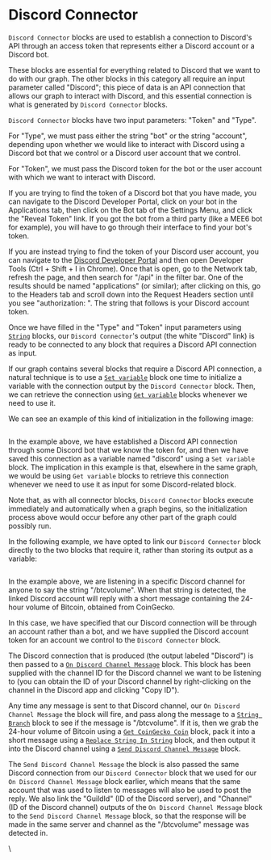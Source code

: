 # Discord Connector

`Discord Connector` blocks are used to establish a connection to Discord's API through an access token that represents either a Discord account or a Discord bot.

These blocks are essential for everything related to Discord that we want to do with our graph. The other blocks in this category all require an input parameter called "Discord"; this piece of data is an API connection that allows our graph to interact with Discord, and this essential connection is what is generated by `Discord Connector` blocks.

`Discord Connector` blocks have two input parameters: "Token" and "Type".

For "Type", we must pass either the string "bot" or the string "account", depending upon whether we would like to interact with Discord using a Discord bot that we control or a Discord user account that we control.

For "Token", we must pass the Discord token for the bot or the user account with which we want to interact with Discord.

If you are trying to find the token of a Discord bot that you have made, you can navigate to the Discord Developer Portal, click on your bot in the Applications tab, then click on the Bot tab of the Settings Menu, and click the "Reveal Token" link. If you got the bot from a third party (like a MEE6 bot for example), you will have to go through their interface to find your bot's token.

If you are instead trying to find the token of your Discord user account, you can navigate to the [Discord Developer Portal](https://discord.com/developers/applications) and then open Developer Tools (Ctrl + Shift + I in Chrome). Once that is open, go to the Network tab, refresh the page, and then search for "/api" in the filter bar. One of the results should be named "applications" (or similar); after clicking on this, go to the Headers tab and scroll down into the Request Headers section until you see "authorization: ". The string that follows is your Discord account token.

Once we have filled in the "Type" and "Token" input parameters using [`String`](../../blocks/base-variable/string.md) blocks, our `Discord Connector`'s output (the white "Discord" link) is ready to be connected to any block that requires a Discord API connection as input.

If our graph contains several blocks that require a Discord API connection, a natural technique is to use a [`Set variable`](../../blocks/base-variable/set-variable.md) block one time to initialize a variable with the connection output by the `Discord Connector` block. Then, we can retrieve the connection using [`Get variable`](../../blocks/base-variable/get-variable.md) blocks whenever we need to use it.

We can see an example of this kind of initialization in the following image:

<figure><img src="https://i.imgur.com/F7TOl2d.png" alt=""><figcaption></figcaption></figure>

In the example above, we have established a Discord API connection through some Discord bot that we know the token for, and then we have saved this connection as a variable named "discord" using a `Set variable` block. The implication in this example is that, elsewhere in the same graph, we would be using `Get variable` blocks to retrieve this connection whenever we need to use it as input for some Discord-related block.

Note that, as with all connector blocks, `Discord Connector` blocks execute immediately and automatically when a graph begins, so the initialization process above would occur before any other part of the graph could possibly run.

In the following example, we have opted to link our `Discord Connector` block directly to the two blocks that require it, rather than storing its output as a variable:

<figure><img src="https://i.imgur.com/ADcxcuc.png" alt=""><figcaption></figcaption></figure>

In the example above, we are listening in a specific Discord channel for anyone to say the string "/btcvolume". When that string is detected, the linked Discord account will reply with a short message containing the 24-hour volume of Bitcoin, obtained from CoinGecko.

In this case, we have specified that our Discord connection will be through an account rather than a bot, and we have supplied the Discord account token for an account we control to the `Discord Connector` block.

The Discord connection that is produced (the output labeled "Discord") is then passed to a [`On Discord Channel Message`](on-discord-channel-message.md) block. This block has been supplied with the channel ID for the Discord channel we want to be listening to (you can obtain the ID of your Discord channel by right-clicking on the channel in the Discord app and clicking "Copy ID").

Any time any message is sent to that Discord channel, our `On Discord Channel Message` the block will fire, and pass along the message to a [`String Branch`](../../blocks/base-condition/string-branch.md) block to see if the message is "/btcvolume". If it is, then we grab the 24-hour volume of Bitcoin using a [`Get CoinGecko Coin`](../../blocks-exchange/coingecko/get-coingecko-coin.md) block, pack it into a short message using a [`Replace String In String`](../../blocks/string/replace-string-in-string.md) block, and then output it into the Discord channel using a [`Send Discord Channel Message`](send-discord-channel-file.md) block.

The `Send Discord Channel Message` the block is also passed the same Discord connection from our `Discord Connector` block that we used for our `On Discord Channel Message` block earlier, which means that the same account that was used to listen to messages will also be used to post the reply. We also link the "GuildId" (ID of the Discord server), and "Channel" (ID of the Discord channel) outputs of the `On Discord Channel Message` block to the `Send Discord Channel Message` block, so that the response will be made in the same server and channel as the "/btcvolume" message was detected in.&#x20;

\
